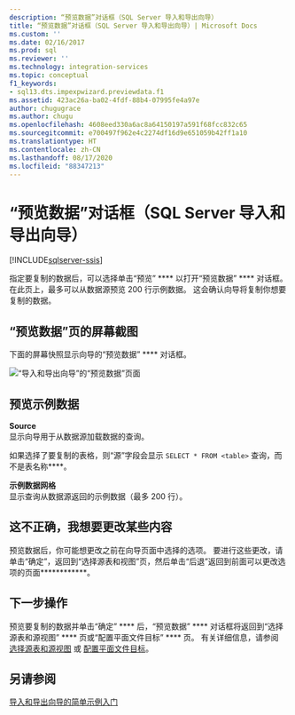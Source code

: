```yaml
---
description: “预览数据”对话框（SQL Server 导入和导出向导）
title: “预览数据”对话框（SQL Server 导入和导出向导）| Microsoft Docs
ms.custom: ''
ms.date: 02/16/2017
ms.prod: sql
ms.reviewer: ''
ms.technology: integration-services
ms.topic: conceptual
f1_keywords:
- sql13.dts.impexpwizard.previewdata.f1
ms.assetid: 423ac26a-ba02-4fdf-88b4-07995fe4a97e
author: chugugrace
ms.author: chugu
ms.openlocfilehash: 4608eed330a6ac8a64150197a591f68fcc832c65
ms.sourcegitcommit: e700497f962e4c2274df16d9e651059b42ff1a10
ms.translationtype: HT
ms.contentlocale: zh-CN
ms.lasthandoff: 08/17/2020
ms.locfileid: "88347213"
---
```

# <a name="preview-data-dialog-box-sql-server-import-and-export-wizard"></a>“预览数据”对话框（SQL Server 导入和导出向导）

[!INCLUDE[sqlserver-ssis](../../includes/applies-to-version/sqlserver-ssis.md)]


  指定要复制的数据后，可以选择单击“预览” **** 以打开“预览数据” **** 对话框。 在此页上，最多可以从数据源预览 200 行示例数据。 这会确认向导将复制你想要复制的数据。
  
## <a name="screen-shot-of-the-preview-data-page"></a>“预览数据”页的屏幕截图 
 下面的屏幕快照显示向导的“预览数据” **** 对话框。  
 
![“导入和导出向导”的“预览数据”页面](../../integration-services/import-export-data/media/preview-data.png "“导入和导出向导”的“预览数据”页面")  
  
## <a name="preview-sample-data"></a>预览示例数据  
 **Source**  
显示向导用于从数据源加载数据的查询。

如果选择了要复制的表格，则“源”字段会显示 `SELECT * FROM <table>` 查询，而不是表名称****。 
  
 **示例数据网格**  
 显示查询从数据源返回的示例数据（最多 200 行）。  


## <a name="thats-not-right-i-want-to-change-something"></a>这不正确，我想要更改某些内容
预览数据后，你可能想更改之前在向导页面中选择的选项。 要进行这些更改，请单击“确定”，返回到“选择源表和视图”页，然后单击“后退”返回到前面可以更改选项的页面************。

## <a name="whats-next"></a>下一步操作  
 预览要复制的数据并单击“确定” **** 后，“预览数据” **** 对话框将返回到“选择源表和源视图” **** 页或“配置平面文件目标” **** 页。 有关详细信息，请参阅 [选择源表和源视图](../../integration-services/import-export-data/select-source-tables-and-views-sql-server-import-and-export-wizard.md) 或 [配置平面文件目标](../../integration-services/import-export-data/configure-flat-file-destination-sql-server-import-and-export-wizard.md)。  
 
 ## <a name="see-also"></a>另请参阅
[导入和导出向导的简单示例入门](../../integration-services/import-export-data/get-started-with-this-simple-example-of-the-import-and-export-wizard.md)
